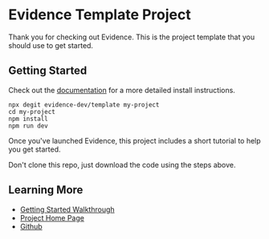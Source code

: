 # Evidence Template Project

Thank you for checking out Evidence. This is the project template that you should use to get started.

## Getting Started

Check out the [documentation](https://docs.evidence.dev) for a more detailed install instructions.

```
npx degit evidence-dev/template my-project
cd my-project
npm install
npm run dev
```

Once you've launched Evidence, this project includes a short tutorial to help you get started.

Don't clone this repo, just download the code using the steps above.

## Learning More

- [Getting Started Walkthrough](https://docs.evidence.dev/getting-started/install-evidence)
- [Project Home Page](https://www.evidence.dev)
- [Github](https://github.com/evidence-dev/evidence)
